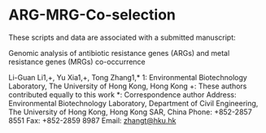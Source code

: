 # ARG-MRG-Co-selection

These scripts and data are associated with a submitted manuscript:

Genomic analysis of antibiotic resistance genes (ARGs) and metal resistance genes (MRGs) co-occurrence

Li-Guan Li1,+, Yu Xia1,+, Tong Zhang1,*
1: Environmental Biotechnology Laboratory, The University of Hong Kong, Hong Kong
+: These authors contributed equally to this work
*: Correspondence author
Address: Environmental Biotechnology Laboratory, Department of Civil Engineering, The University of Hong Kong, Hong Kong SAR, China 
Phone: +852-2857 8551
Fax: +852-2859 8987
Email: zhangt@hku.hk
